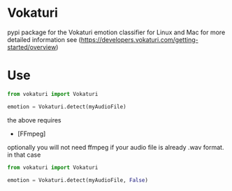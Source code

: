 # Vokaturi
pypi package for the Vokaturi emotion classifier for Linux and Mac
for more detailed information see (https://developers.vokaturi.com/getting-started/overview)

# Use

```python
from vokaturi import Vokaturi

emotion = Vokaturi.detect(myAudioFile)
```
the above requires 
- [FFmpeg]

optionally you will not need ffmpeg if your audio file is already .wav format.
in that case 

```python
from vokaturi import Vokaturi

emotion = Vokaturi.detect(myAudioFile, False)
```